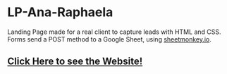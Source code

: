 # LP-Ana-Raphaela
Landing Page made for a real client to capture leads with HTML and CSS. Forms send a POST method to a Google Sheet, using [sheetmonkey.io](https://www.sheetmonkey.io/).
## [Click Here to see the Website!](https://anaraphaela.netlify.app/)
